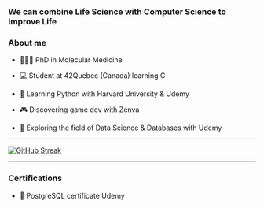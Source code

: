
### We can combine Life Science with Computer Science to improve Life

### About me

* 👩🏽‍🏫 PhD in Molecular Medicine

* 💻 Student at 42Quebec (Canada) learning C

* 🐍 Learning Python with Harvard University & Udemy 

* 🎮 Discovering game dev with Zenva

* 🧮 Exploring the field of Data Science & Databases with Udemy


-------------------

[![GitHub Streak](https://streak-stats.demolab.com?user=KariHab&theme=highcontrast&hide_border=true&date_format=M%20j%5B%2C%20Y%5D&mode=weekly&card_width=450&type=png)](https://git.io/streak-stats)


------------------

### Certifications

* 🐘 PostgreSQL certificate Udemy 

